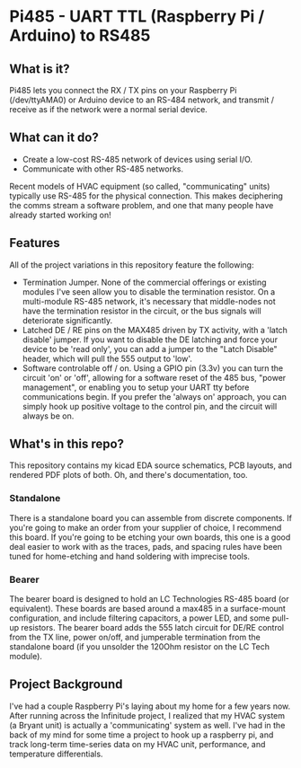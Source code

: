 # Pi485 - UART TTL (Raspberry Pi / Arduino) to RS485
## What is it?
Pi485 lets you connect the RX / TX pins on your Raspberry Pi (/dev/ttyAMA0) or Arduino device to an RS-484 network, 
and transmit / receive as if the network were a normal serial device. 

## What can it do?
* Create a low-cost RS-485 network of devices using serial I/O.
* Communicate with other RS-485 networks.

Recent models of HVAC equipment (so called, "communicating" units) typically use RS-485 for the physical connection.
This makes deciphering the comms stream a software problem, and one that many people have already started working on!

## Features
All of the project variations in this repository feature the following:

* Termination Jumper. None of the commercial offerings or existing modules I've seen allow you to disable the termination resistor. On a 
multi-module RS-485 network, it's necessary that middle-nodes not have the termination resistor in the circuit, or the bus signals will 
deteriorate significantly.
* Latched DE / RE pins on the MAX485 driven by TX activity, with a 'latch disable' jumper. If you want to disable the DE latching and 
force your device to be 'read only', you can add a jumper to the "Latch Disable" header, which will pull the 555 output to 'low'.
* Software controlable off / on. Using a GPIO pin (3.3v) you can turn the circuit 'on' or 'off', allowing for a software reset of the 485
bus, "power management", or enabling you to setup your UART tty before communications begin. If you prefer the 'always on' approach, 
you can simply hook up positive voltage to the control pin, and the circuit will always be on.

## What's in this repo?
This repository contains my kicad EDA source schematics, PCB layouts, and rendered PDF plots of both.
Oh, and there's documentation, too.

### Standalone
There is a standalone board you can assemble from discrete components. If you're going to make an order from your supplier of choice, I 
recommend this board. If you're going to be etching your own boards, this one is a good deal easier to work with as the traces, pads, and 
spacing rules have been tuned for home-etching and hand soldering with imprecise tools.

### Bearer
The bearer board is designed to hold an LC Technologies RS-485 board (or equivalent).
These boards are based around a max485 in a surface-mount configuration, and include filtering capacitors, a power LED, and
some pull-up resistors. The bearer board adds the 555 latch circuit for DE/RE control from the TX line, power on/off, and jumperable 
termination from the standalone board (if you unsolder the 120Ohm resistor on the LC Tech module).

## Project Background

I've had a couple Raspberry Pi's laying about my home for a few years now. After running across the Infinitude project, I realized that my 
HVAC system (a Bryant unit) is actually a 'communicating' system as well. I've had in the back of my mind for some time a project to hook up
a raspberry pi, and track long-term time-series data on my HVAC unit, performance, and temperature differentials.






